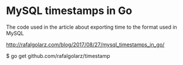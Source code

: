 # MySQL timestamps in Go

The code used in the article about exporting time to the format used in MySQL

http://rafalgolarz.com/blog/2017/08/27/mysql_timestamps_in_go/

$ go get github.com/rafalgolarz/timestamp
